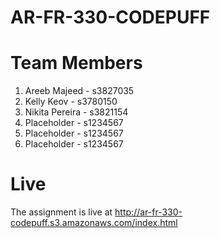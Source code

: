 # AR-FR-330-CODEPUFF

# Team Members

1. Areeb Majeed - s3827035
2. Kelly Keov - s3780150
3. Nikita Pereira - s3821154
4. Placeholder - s1234567
5. Placeholder - s1234567
6. Placeholder - s1234567

# Live

The assignment is live at http://ar-fr-330-codepuff.s3.amazonaws.com/index.html
